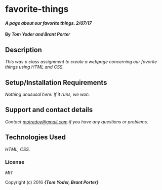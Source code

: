 # favorite-things

#### _A page about our favorite things. 2/07/17_

#### By _**Tom Yoder and Brant Porter**_

## Description

_This was a class assignment to create a webpage concerning our favorite things using HTML and CSS._

## Setup/Installation Requirements


_Nothing unususal here. If it runs, we won._


## Support and contact details

_Contact motredoy@gmail.com if you have any questions or problems._

## Technologies Used

_HTML, CSS._

### License

*MIT*

Copyright (c) 2016 **_{Tom Yoder, Brant Porter}_**
